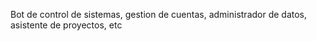 Bot de control de sistemas, gestion de cuentas, administrador de datos, asistente de proyectos, etc
